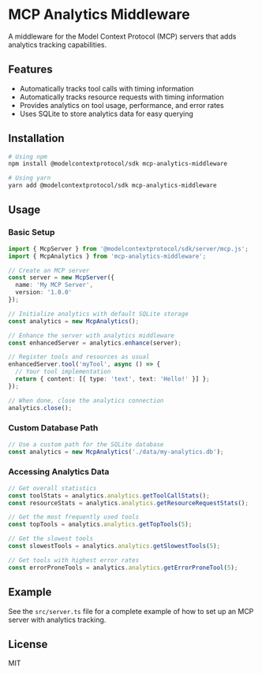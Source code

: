 # MCP Analytics Middleware

A middleware for the Model Context Protocol (MCP) servers that adds analytics tracking capabilities.

## Features

- Automatically tracks tool calls with timing information
- Automatically tracks resource requests with timing information
- Provides analytics on tool usage, performance, and error rates
- Uses SQLite to store analytics data for easy querying

## Installation

```bash
# Using npm
npm install @modelcontextprotocol/sdk mcp-analytics-middleware

# Using yarn
yarn add @modelcontextprotocol/sdk mcp-analytics-middleware
```

## Usage

### Basic Setup

```typescript
import { McpServer } from '@modelcontextprotocol/sdk/server/mcp.js';
import { McpAnalytics } from 'mcp-analytics-middleware';

// Create an MCP server
const server = new McpServer({ 
  name: 'My MCP Server', 
  version: '1.0.0' 
});

// Initialize analytics with default SQLite storage
const analytics = new McpAnalytics();

// Enhance the server with analytics middleware
const enhancedServer = analytics.enhance(server);

// Register tools and resources as usual
enhancedServer.tool('myTool', async () => {
  // Your tool implementation
  return { content: [{ type: 'text', text: 'Hello!' }] };
});

// When done, close the analytics connection
analytics.close();
```

### Custom Database Path

```typescript
// Use a custom path for the SQLite database
const analytics = new McpAnalytics('./data/my-analytics.db');
```

### Accessing Analytics Data

```typescript
// Get overall statistics
const toolStats = analytics.analytics.getToolCallStats();
const resourceStats = analytics.analytics.getResourceRequestStats();

// Get the most frequently used tools
const topTools = analytics.analytics.getTopTools(5);

// Get the slowest tools
const slowestTools = analytics.analytics.getSlowestTools(5);

// Get tools with highest error rates
const errorProneTools = analytics.analytics.getErrorProneTool(5);
```

## Example

See the `src/server.ts` file for a complete example of how to set up an MCP server with analytics tracking.

## License

MIT
